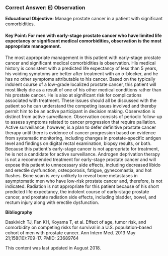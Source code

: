 
### Correct Answer: E) Observation 

**Educational Objective:** Manage prostate cancer in a patient with significant comorbidities.

#### **Key Point:** For men with early-stage prostate cancer who have limited life expectancy or significant medical comorbidities, observation is the most appropriate management.

The most appropriate management in this patient with early-stage prostate cancer and significant medical comorbidities is observation. His medical history is consistent with a predicted life expectancy of less than 5 years, his voiding symptoms are better after treatment with an α-blocker, and he has no other symptoms attributable to his cancer. Based on the typically indolent course of a low-grade localized prostate cancer, this patient will most likely die as a result of one of his other medical conditions rather than his prostate cancer. He is also at significant risk for complications associated with treatment. These issues should all be discussed with the patient so he can understand the competing issues involved and thereby permit him to be an active participant in decision making.
Observation is distinct from active surveillance. Observation consists of periodic follow-up to assess symptoms related to cancer progression that require palliation. Active surveillance, however, is a plan to defer definitive prostate cancer therapy until there is evidence of cancer progression based on evidence from systematic monitoring, including changes in prostate-specific antigen level and findings on digital rectal examination, biopsy results, or both. Because this patient's early-stage cancer is not appropriate for treatment, he is not a candidate for active surveillance.
Androgen deprivation therapy is not a recommended treatment for early-stage prostate cancer and will expose this patient to unnecessary side effects, including decreased libido and erectile dysfunction, osteoporosis, fatigue, gynecomastia, and hot flushes.
Bone scan is very unlikely to reveal bone metastases in asymptomatic men who have low-risk prostate cancer and, therefore, is not indicated.
Radiation is not appropriate for this patient because of his short predicted life expectancy, the indolent course of early-stage prostate cancer, and prostate radiation side effects, including bladder, bowel, and rectum injury along with erectile dysfunction.

**Bibliography**

Daskivich TJ, Fan KH, Koyama T, et al. Effect of age, tumor risk, and comorbidity on competing risks for survival in a U.S. population-based cohort of men with prostate cancer. Ann Intern Med. 2013 May 21;158(10):709-17. PMID: 23689764

This content was last updated in August 2018.